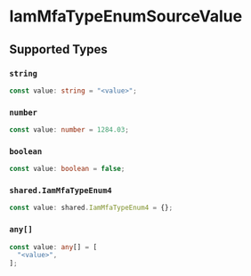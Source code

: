 # IamMfaTypeEnumSourceValue


## Supported Types

### `string`

```typescript
const value: string = "<value>";
```

### `number`

```typescript
const value: number = 1284.03;
```

### `boolean`

```typescript
const value: boolean = false;
```

### `shared.IamMfaTypeEnum4`

```typescript
const value: shared.IamMfaTypeEnum4 = {};
```

### `any[]`

```typescript
const value: any[] = [
  "<value>",
];
```

